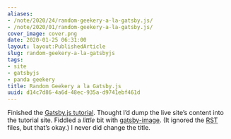 ```yaml
---
aliases:
- /note/2020/24/random-geekery-a-la-gatsby.js/
- /note/2020/01/random-geekery-a-la-gatsby.js/
cover_image: cover.png
date: 2020-01-25 06:31:00
layout: layout:PublishedArticle
slug: random-geekery-a-la-gatsbyjs
tags:
- site
- gatsbyjs
- panda geekery
title: Random Geekery a la Gatsby.js
uuid: d14c7d86-4a6d-48ec-935a-d9741ebf461d
---
```


Finished the [Gatsby.js tutorial](https://www.gatsbyjs.org/tutorial/).
Thought I’d dump the live site’s content into the tutorial site. Fiddled
a *little* bit with
[gatsby-image](https://www.gatsbyjs.org/packages/gatsby-image/). (It
ignored the [RST](/tags/rst) files, but that’s okay.) I never did change
the title.